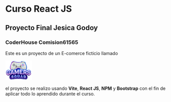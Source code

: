 # Curso React JS
## Proyecto Final Jesica Godoy
### CoderHouse Comision61565

Este es un proyecto de un E-comerce ficticio llamado 

<img src="./src/Components/Brand/assets/logo.png" alt="logo de gamers squad" >

el proyecto se realizo usando **Vite**, **React JS**, **NPM** y **Bootstrap** con el fin de aplicar todo lo aprendido durante el curso.




